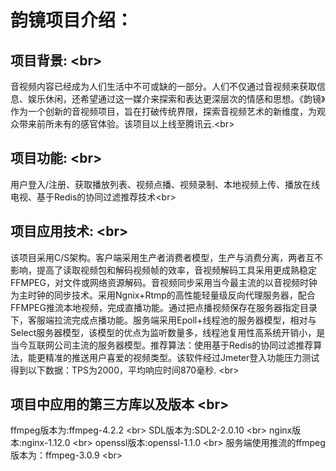 # 韵镜项目介绍：
## 项目背景: \<br\>
音视频内容已经成为人们生活中不可或缺的一部分。人们不仅通过音视频来获取信息、娱乐休闲，还希望通过这一媒介来探索和表达更深层次的情感和思想。《韵镜》作为一个创新的音视频项目，旨在打破传统界限，探索音视频艺术的新维度，为观众带来前所未有的感官体验。该项目以上线至腾讯云.\<br\>
## 项目功能: \<br\>
用户登入/注册、获取播放列表、视频点播、视频录制、本地视频上传、播放在线电视、基于Redis的协同过滤推荐技术\<br\>
## 项目应用技术: \<br\>
该项目采用C/S架构。客户端采用生产者消费者模型，生产与消费分离，两者互不影响，提高了读取视频包和解码视频帧的效率，音视频解码工具采用更成熟稳定FFMPEG，对文件或网络资源解码。音视频同步采用当今最主流的以音视频时钟为主时钟的同步技术。采用Ngnix+Rtmp的高性能轻量级反向代理服务器，配合FFMPEG推流本地视频，完成直播功能。通过把点播视频保存在服务器指定目录下，客服端拉流完成点播功能。服务端采用Epoll+线程池的服务器模型，相对与Select服务器模型，该模型的优点为监听数量多，线程池复用性高系统开销小，是当今互联网公司主流的服务器模型。推荐算法：使用基于Redis的协同过滤推荐算法，能更精准的推送用户喜爱的视频类型。该软件经过Jmeter登入功能压力测试得到以下数据：TPS为2000，平均响应时间870毫秒. \<br\>
## 项目中应用的第三方库以及版本 \<br\>
ffmpeg版本为:ffmpeg-4.2.2 \<br\>
SDL版本为:SDL2-2.0.10 \<br\>
nginx版本:nginx-1.12.0 \<br\>
openssl版本:openssl-1.1.0 \<br\>
服务端使用推流的ffmpeg版本为：ffmpeg-3.0.9 \<br\>
